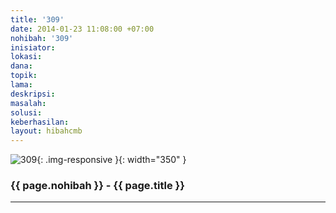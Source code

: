 ```yaml
---
title: '309'
date: 2014-01-23 11:08:00 +07:00
nohibah: '309'
inisiator:
lokasi:
dana:
topik:
lama:
deskripsi:
masalah:
solusi:
keberhasilan:
layout: hibahcmb
---
```


![309](/static/img/hibahcmb/309.png){: .img-responsive }{: width="350" }

### {{ page.nohibah }} - {{ page.title }}

---
